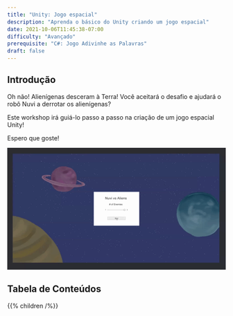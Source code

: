 ```yaml
---
title: "Unity: Jogo espacial"
description: "Aprenda o básico do Unity criando um jogo espacial"
date: 2021-10-06T11:45:38-07:00
difficulty: "Avançado"
prerequisite: "C#: Jogo Adivinhe as Palavras"
draft: false
---
```


## Introdução

Oh não! Alienígenas desceram à Terra! Você aceitará o desafio e ajudará o robô Nuvi a derrotar os alienígenas?

Este workshop irá guiá-lo passo a passo na criação de um jogo espacial Unity!

Espero que goste!

![Sample of a working game](./img/unity_game.gif)

## Tabela de Conteúdos

{{% children /%}}
